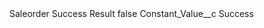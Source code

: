 <?xml version="1.0" encoding="UTF-8"?>
<CustomMetadata xmlns="http://soap.sforce.com/2006/04/metadata" xmlns:xsi="http://www.w3.org/2001/XMLSchema-instance" xmlns:xsd="http://www.w3.org/2001/XMLSchema">
    <label>Saleorder Success Result</label>
    <protected>false</protected>
    <values>
        <field>Constant_Value__c</field>
        <value xsi:type="xsd:string">Success</value>
    </values>
</CustomMetadata>
